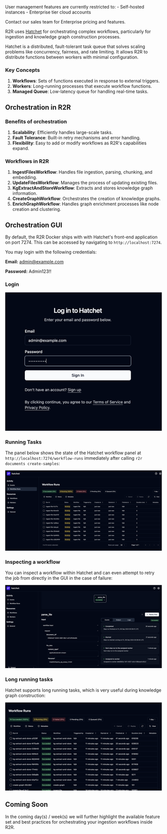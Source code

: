 <Warning>
User management features are currently restricted to:
- Self-hosted instances
- Enterprise tier cloud accounts

Contact our sales team for Enterprise pricing and features.
</Warning>

R2R uses [Hatchet](https://docs.hatchet.run/home) for orchestrating complex workflows, particularly for ingestion and knowledge graph construction processes.

Hatchet is a distributed, fault-tolerant task queue that solves scaling problems like concurrency, fairness, and rate limiting. It allows R2R to distribute functions between workers with minimal configuration.

### Key Concepts

1. **Workflows**: Sets of functions executed in response to external triggers.
2. **Workers**: Long-running processes that execute workflow functions.
3. **Managed Queue**: Low-latency queue for handling real-time tasks.

## Orchestration in R2R


### Benefits of orchestration

1. **Scalability**: Efficiently handles large-scale tasks.
2. **Fault Tolerance**: Built-in retry mechanisms and error handling.
3. **Flexibility**: Easy to add or modify workflows as R2R's capabilities expand.

### Workflows in R2R

1. **IngestFilesWorkflow**: Handles file ingestion, parsing, chunking, and embedding.
2. **UpdateFilesWorkflow**: Manages the process of updating existing files.
3. **KgExtractAndStoreWorkflow**: Extracts and stores knowledge graph information.
4. **CreateGraphWorkflow**: Orchestrates the creation of knowledge graphs.
5. **EnrichGraphWorkflow**: Handles graph enrichment processes like node creation and clustering.


## Orchestration GUI

By default, the R2R Docker ships with with Hatchet's front-end application on port 7274. This can be accessed by navigating to `http://localhost:7274`.

You may login with the following credentials:


<Note>

**Email:** admin@example.com

**Password:** Admin123!!
</Note>

### Login

<Frame caption="Logging into hatchet at http://localhost:7274">
  <img src="../images/hatchet_login.png" />
</Frame>


### Running Tasks

The panel below shows the state of the Hatchet workflow panel at `http://localhost:7274/workflow-runs` immediately after calling `r2r documents create-samples`:

<Frame caption="Running workflows at http://localhost:7274/workflow-runs">
  <img src="../images/hatchet_running.png" />
</Frame>


### Inspecting a workflow

You can inspect a workflow within Hatchet and can even attempt to retry the job from directly in the GUI in the case of failure:

<Frame caption="Inspecting a workflow at http://localhost:7274/workflow-runs/274081a8-acfb-4686-84c9-9fd73bc5c7f1?tenant=707d0855-80ab-4e1f-a156-f1c4546cbf52">
  <img src="../images/hatchet_workflow.png" />
</Frame>



### Long running tasks

Hatchet supports long running tasks, which is very useful during knowledge graph construction:

<Frame caption="Worker timeout is set to 60m to support long running tasks like graph construction.">
  <img src="../images/hatchet_long_running.png" />
</Frame>



## Coming Soon

In the coming day(s) / week(s) we will further highlight the available feature set and best practices for orchestrating your ingestion workflows inside R2R.
